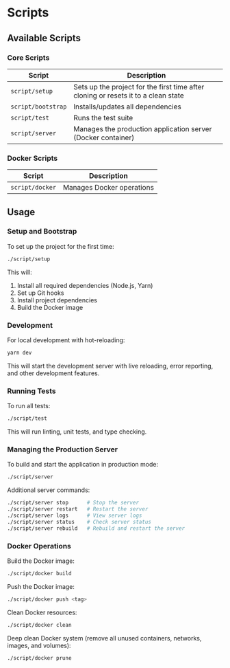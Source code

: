 # Scripts

## Available Scripts

### Core Scripts

| Script             | Description                                                                        |
| ------------------ | ---------------------------------------------------------------------------------- |
| `script/setup`     | Sets up the project for the first time after cloning or resets it to a clean state |
| `script/bootstrap` | Installs/updates all dependencies                                                  |
| `script/test`      | Runs the test suite                                                                |
| `script/server`    | Manages the production application server (Docker container)                       |

### Docker Scripts

| Script          | Description               |
| --------------- | ------------------------- |
| `script/docker` | Manages Docker operations |

## Usage

### Setup and Bootstrap

To set up the project for the first time:

```bash
./script/setup
```

This will:

1. Install all required dependencies (Node.js, Yarn)
2. Set up Git hooks
3. Install project dependencies
4. Build the Docker image

### Development

For local development with hot-reloading:

```bash
yarn dev
```

This will start the development server with live reloading, error reporting, and other development features.

### Running Tests

To run all tests:

```bash
./script/test
```

This will run linting, unit tests, and type checking.

### Managing the Production Server

To build and start the application in production mode:

```bash
./script/server
```

Additional server commands:

```bash
./script/server stop      # Stop the server
./script/server restart   # Restart the server
./script/server logs      # View server logs
./script/server status    # Check server status
./script/server rebuild   # Rebuild and restart the server
```

### Docker Operations

Build the Docker image:

```bash
./script/docker build
```

Push the Docker image:

```bash
./script/docker push <tag>
```

Clean Docker resources:

```bash
./script/docker clean
```

Deep clean Docker system (remove all unused containers, networks, images, and volumes):

```bash
./script/docker prune
```
